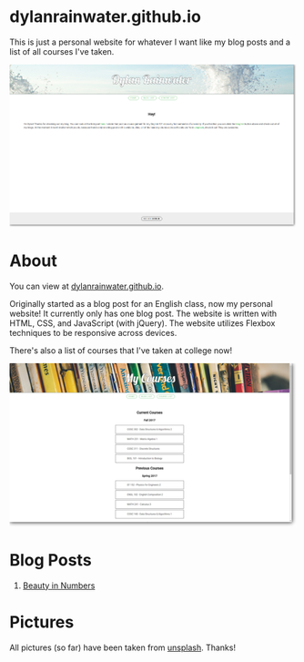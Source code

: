 # dylanrainwater.github.io

This is just a personal website for whatever I want like my blog posts and a list of all courses I've taken.

![Image of Website](media/home-demo.png)

# About

You can view at [dylanrainwater.github.io](https://dylanrainwater.github.io/).


Originally started as a blog post for an English class, now my personal website! It currently only has one blog post. The website is written with HTML, CSS, and JavaScript (with jQuery). The website utilizes Flexbox techniques to be responsive across devices.

There's also a list of courses that I've taken at college now!

![Image of Course List](media/course-list-demo.png)

# Blog Posts

1. [Beauty in Numbers](https://dylanrainwater.github.io/beauty_in_numbers.html)

# Pictures

All pictures (so far) have been taken from [unsplash](http://www.unsplash.com). Thanks!
